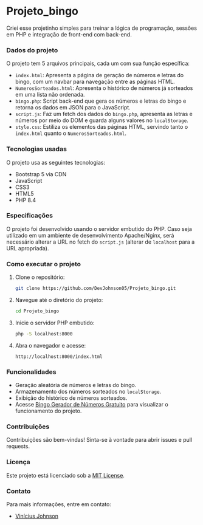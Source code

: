 # Projeto_bingo
Criei esse projetinho simples para treinar a lógica de programação, sessões em PHP e integração de front-end com back-end.

### Dados do projeto
O projeto tem 5 arquivos principais, cada um com sua função específica:
- `index.html`: Apresenta a página de geração de números e letras do bingo, com um navbar para navegação entre as páginas HTML.
- `NumerosSorteados.html`: Apresenta o histórico de números já sorteados em uma lista não ordenada.
- `bingo.php`: Script back-end que gera os números e letras do bingo e retorna os dados em JSON para o JavaScript.
- `script.js`: Faz um fetch dos dados do `bingo.php`, apresenta as letras e números por meio do DOM e guarda alguns valores no `localStorage`.
- `style.css`: Estiliza os elementos das páginas HTML, servindo tanto o `index.html` quanto o `NumerosSorteados.html`.

### Tecnologias usadas
O projeto usa as seguintes tecnologias:
- Bootstrap 5 via CDN
- JavaScript
- CSS3
- HTML5
- PHP 8.4

### Especificações
O projeto foi desenvolvido usando o servidor embutido do PHP.
Caso seja utilizado em um ambiente de desenvolvimento Apache/Nginx, será necessário alterar a URL no fetch do `script.js` (alterar de `localhost` para a URL apropriada).

### Como executar o projeto
1. Clone o repositório:
    ```sh
    git clone https://github.com/DevJohnson05/Projeto_bingo.git
    ```
2. Navegue até o diretório do projeto:
    ```sh
    cd Projeto_bingo
    ```
3. Inicie o servidor PHP embutido:
    ```sh
    php -S localhost:8000
    ```
4. Abra o navegador e acesse:
    ```
    http://localhost:8000/index.html
    ```

### Funcionalidades
- Geração aleatória de números e letras do bingo.
- Armazenamento dos números sorteados no `localStorage`.
- Exibição do histórico de números sorteados.
- Acesse [Bingo Gerador de Números Gratuito](https://bingo-gerador-de-numeros-gratuito.42web.io/) para visualizar o funcionamento do projeto.

### Contribuições
Contribuições são bem-vindas! Sinta-se à vontade para abrir issues e pull requests.

### Licença
Este projeto está licenciado sob a [MIT License](LICENSE).

### Contato
Para mais informações, entre em contato:
- [Vinícius Johnson](https://github.com/DevJohnson05)
